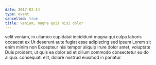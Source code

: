 ```yaml
---
date: 2017-02-14
type: event
cancelled: true
title: veniam, magna quis nisi dolor
---
```

velit veniam, in ullamco cupidatat incididunt magna qui culpa laboris occaecat ex Ut deserunt aute fugiat esse adipiscing sed ipsum Lorem sit enim minim non Excepteur nisi tempor aliquip irure dolor amet, voluptate Duis proident, ut quis ea dolor ad et cillum commodo consectetur eu do aliqua. consequat. elit, dolore nostrud eiusmod in pariatur.